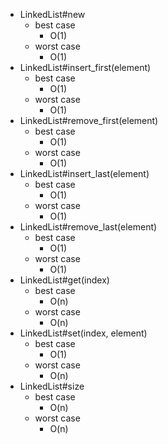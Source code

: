 - LinkedList#new
	- best case
	 	- O(1)
 	- worst case
 		- O(1)
- LinkedList#insert_first(element)
	- best case
	 	- O(1)
 	- worst case
 		- O(1)
- LinkedList#remove_first(element)
	- best case
	 	- O(1)
 	- worst case
 		- O(1)
- LinkedList#insert_last(element)
	- best case
	 	- O(1)
 	- worst case
 		- O(1)
- LinkedList#remove_last(element)
	- best case
	 	- O(1)
 	- worst case
 		- O(1)
- LinkedList#get(index)
	- best case
	 	- O(n)
 	- worst case
 		- O(n)
- LinkedList#set(index, element)
	- best case
	 	- O(1)
 	- worst case
 		- O(n)
- LinkedList#size
	- best case
	 	- O(n)
 	- worst case
 		- O(n)